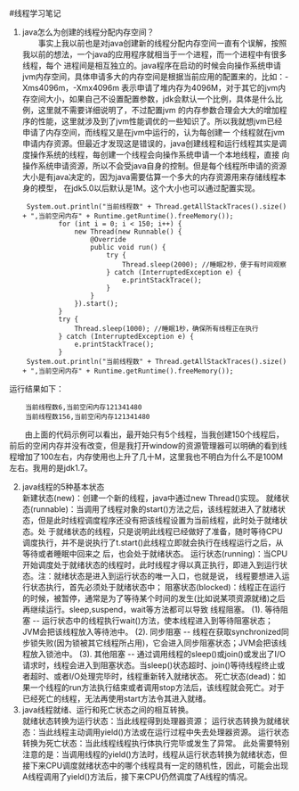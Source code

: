 #线程学习笔记
1. java怎么为创建的线程分配内存空间？<br/>
&emsp;&emsp;事实上我以前也是对java创建新的线程分配内存空间一直有个误解，按照我以前的想法，一个java的应用程序就相当于一个进程，而一个进程中有很多线程，每个
进程间是相互独立的。java程序在启动的时候会向操作系统申请jvm内存空间，具体申请多大的内存空间是根据当前应用的配置来的，比如：-Xms4096m，-Xmx4096m
表示申请了堆内存为4096M，对于其它的jvm内存空间大小，如果自己不设置配置参数，jdk会默认一个比例，具体是什么比例，这里就不需要详细说明了，不过配置jvm
的内存参数合理会大大的增加程序的性能，这里就涉及到了jvm性能调优的一些知识了。所以我就想jvm已经申请了内存空间，而线程又是在jvm中运行的，认为每创建一
个线程就在jvm申请内存资源。但最近才发现这是错误的，java创建线程和运行线程其实是调度操作系统的线程，每创建一个线程会向操作系统申请一个本地线程，直接
向操作系统申请资源，所以不会受java自身的控制。但是每个线程所申请的资源大小是有java决定的，因为java需要估算一个多大的内存资源用来存储线程本身的模型，
在jdk5.0以后默认是1M。这个大小也可以通过配置实现。

        System.out.println("当前线程数" + Thread.getAllStackTraces().size() + ",当前空闲内存" + Runtime.getRuntime().freeMemory());
                for (int i = 0; i < 150; i++) {
                    new Thread(new Runnable() {
                        @Override
                        public void run() {
                            try {
                                Thread.sleep(2000); //睡眠2秒，便于有时间观察
                            } catch (InterruptedException e) {
                                e.printStackTrace();
                            }
                        }
                    }).start();
                }
                try {
                    Thread.sleep(1000); //睡眠1秒，确保所有线程正在执行
                } catch (InterruptedException e) {
                    e.printStackTrace();
                }
        System.out.println("当前线程数" + Thread.getAllStackTraces().size() + ",当前空闲内存" + Runtime.getRuntime().freeMemory());
运行结果如下：

        当前线程数6,当前空闲内存121341480
        当前线程数156,当前空闲内存121341480
&emsp;&emsp;由上面的代码示例可以看出，最开始只有5个线程，当我创建150个线程后，前后的空闲内存并没有改变，但是我打开window的资源管理器可以明确的看到线
程增加了100左右，内存使用也上升了几十M，这里我也不明白为什么不是100M左右。我用的是jdk1.7。<br/>

2. java线程的5种基本状态<br/>
新建状态(new)：创建一个新的线程，java中通过new Thread()实现。
就绪状态(runnable)：当调用了线程对象的start()方法之后，该线程就进入了就绪状态，但是此时线程调度程序还没有把该线程设置为当前线程，此时处于就绪状态。处
于就绪状态的线程，只是说明此线程已经做好了准备，随时等待CPU调度执行，并不是说执行了t.start()此线程立即就会执行在线程运行之后，从等待或者睡眠中回来之
后，也会处于就绪状态。 
运行状态(running)：当CPU开始调度处于就绪状态的线程时，此时线程才得以真正执行，即进入到运行状态。注：就绪状态是进入到运行状态的唯一入口，也就是说，
线程要想进入运行状态执行，首先必须处于就绪状态中； 
阻塞状态(blocked)：线程正在运行的时候，被暂停，通常是为了等待某个时间的发生(比如说某项资源就绪)之后再继续运行。sleep,suspend，wait等方法都可以导致
线程阻塞。
(1). 等待阻塞 -- 运行状态中的线程执行wait()方法，使本线程进入到等待阻塞状态；JVM会把该线程放入等待池中。
(2). 同步阻塞 -- 线程在获取synchronized同步锁失败(因为锁被其它线程所占用)，它会进入同步阻塞状态；JVM会把该线程放入锁池中。
(3). 其他阻塞 -- 通过调用线程的sleep()或join()或发出了I/O请求时，线程会进入到阻塞状态。当sleep()状态超时、join()等待线程终止或者超时、或者I/O处理完毕时，线程重新转入就绪状态。
死亡状态(dead)：如果一个线程的run方法执行结束或者调用stop方法后，该线程就会死亡。对于已经死亡的线程，无法再使用start方法令其进入就绪。 
3. java线程就绪、运行和死亡状态之间的相互转换。<br/>
就绪状态转换为运行状态：当此线程得到处理器资源；
运行状态转换为就绪状态：当此线程主动调用yield()方法或在运行过程中失去处理器资源。
运行状态转换为死亡状态：当此线程线程执行体执行完毕或发生了异常。
此处需要特别注意的是：当调用线程的yield()方法时，线程从运行状态转换为就绪状态，但接下来CPU调度就绪状态中的哪个线程具有一定的随机性，因此，可能会出现A线程调用了yield()方法后，接下来CPU仍然调度了A线程的情况。
